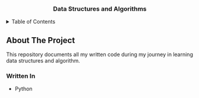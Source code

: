 <div align="center">


<h3 align="center">Data Structures and Algorithms</h3>


</div>



<!-- TABLE OF CONTENTS -->
<details>
  <summary>Table of Contents</summary>
  <ol>
    <li>
      <a href="#about-the-project">About The Project</a>
    </li>
  </ol>
</details>



<!-- ABOUT THE PROJECT -->
## About The Project

This repository documents all my written code during my journey in learning data structures and algorithm.

### Written In

* Python
